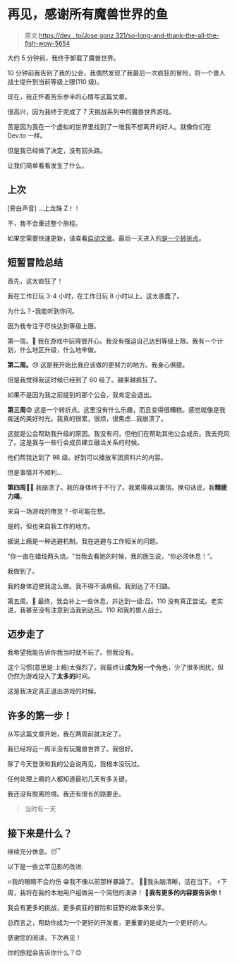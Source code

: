 # 再见，感谢所有魔兽世界的鱼

> 原文:[https://dev . to/Jose gonz 321/so-long-and-thank-the-all-the-fish-wow-5654](https://dev.to/josegonz321/so-long-and-thanks-for-all-the-fish-world-of-warcraft-5654)

大约 5 分钟前，我终于卸载了魔兽世界。

10 分钟前我告别了我的公会，我偶然发现了我最后一次疯狂的冒险，将一个兽人战士提升到当前等级上限(110 级)。

现在，我正怀着苦乐参半的心情写这篇文章。

很高兴，因为我终于完成了 7 天挑战系列中的魔兽世界游戏。

苦是因为我在一个虚拟的世界里找到了一堆我不想离开的好人。就像你们在 Dev.to 一样。

但是我已经做了决定，没有回头路。

让我们简单看看发生了什么。

## [](#last-time)上次

[旁白声音]
...上龙珠 Z！！

不，我不会重述整个旅程。

如果您需要快速更新，请查看[启动文章](https://dev.to/josegonz321/going-to-bed-early-and-stop-playing-world-of-warcraft---kick-off-18b3)。最后一天进入的[是一个转折点](https://dev.to/josegonz321/going-to-bed-by-10pm-and-stop-playing-world-of-warcraft---day-7-55kn)。

## [](#short-adventure-summary)短暂冒险总结

首先，这太疯狂了！

我在工作日玩 3-4 小时，在工作日玩 8 小时以上。这太愚蠢了。

为什么？-我能听到你问。

因为我专注于尽快达到等级上限。

第一周。🙂
我在游戏中玩得很开心。我没有强迫自己达到等级上限。我有一个计划，什么地区升级，什么地牢做。

**第二周。**😓
这是我开始比我应该做的更努力的地方。我身心俱疲。

但是我觉得我这时候已经到了 60 级了。越来越疯狂了。

如果不是因为我之前提到的那个公会，我肯定会退出。

**第三周**😨
这是一个转折点。这里没有什么乐趣，而且变得很糟糕。感觉就像是我痴迷的美好时光。我真的很累，很烦，很焦虑...我崩溃了。

这就是公会帮助我升级的原因。我没有问，但他们在帮助其他公会成员。我去兜风了。这是我与一些行会成员建立融洽关系的时候。

他们帮我达到了 98 级。好到可以播放军团资料片的内容。

但是事情并不顺利...

**第四周**🤧😵
我崩溃了。我的身体终于不行了。我累得难以置信。换句话说，我**精疲力竭**。

来自一场游戏的倦怠？-你可能在想。

是的，但也来自我工作的地方。

据说上瘾是一种逃避机制。我在逃避与工作相关的问题。

"你一直在蜡烛两头烧。"当我去看她的时候，我的医生说，“你必须休息！”。

我做到了。

我的身体迫使我这么做。我不得不请病假。我到达了不归路。

第五周。🤕
最终，我会补上一些休息，并达到一级:吕。110 没有真正尝试。老实说，我甚至没有注意到当我到达吕。110 和我的兽人战士。

## [](#stepping-away)迈步走了

我希望我能告诉你我当时就不玩了。但我没有。

这个习惯(意思是:上瘾)太强烈了。我最终让**成为另一个**角色，少了很多困扰，但仍然为游戏投入了**太多的**时间。

这是我决定真正退出游戏的时候。

## [](#first-step-of-many)许多的第一步！

从写这篇文章开始，我在两周前就决定了。

我已经将近一周半没有玩魔兽世界了。我很好。

除了今天登录和我的公会说再见，我根本没玩过。

任何处理上瘾的人都知道最初几天有多关键。

我还没有脱离险境。我还有很长的路要走。

> 当时有一天

## [](#whats-next)接下来是什么？

继续充分休息。😴

以下是一些立竿见影的改进:

🔥我的眼睛不会灼伤
😁我不像以前那样暴躁了。
🧘‍♂️我头脑清晰，活在当下。
⚡下周，我将在我的本地用户组做另一个简短的演讲！
💖**我有更多的内容要告诉你！**

我会有更多的挑战，更多疯狂的冒险和狂野的故事来分享。

总而言之，帮助你成为一个更好的开发者，更重要的是成为一个更好的人。

感谢您的阅读，下次再见！

你的旅程会告诉你什么？😊